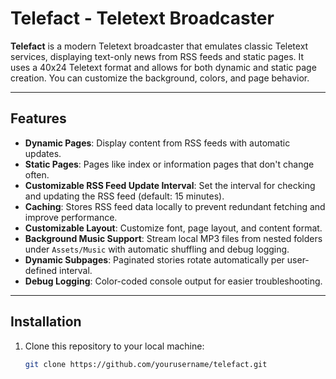 # Telefact - Teletext Broadcaster

**Telefact** is a modern Teletext broadcaster that emulates classic Teletext services, displaying text-only news from RSS feeds and static pages. It uses a 40x24 Teletext format and allows for both dynamic and static page creation. You can customize the background, colors, and page behavior.

---

## Features

- **Dynamic Pages**: Display content from RSS feeds with automatic updates.
- **Static Pages**: Pages like index or information pages that don't change often.
- **Customizable RSS Feed Update Interval**: Set the interval for checking and updating the RSS feed (default: 15 minutes).
- **Caching**: Stores RSS feed data locally to prevent redundant fetching and improve performance.
- **Customizable Layout**: Customize font, page layout, and content format.
- **Background Music Support**: Stream local MP3 files from nested folders under `Assets/Music` with automatic shuffling and debug logging.
- **Dynamic Subpages**: Paginated stories rotate automatically per user-defined interval.
- **Debug Logging**: Color-coded console output for easier troubleshooting.

---

## Installation

1. Clone this repository to your local machine:
   ```bash
   git clone https://github.com/yourusername/telefact.git
